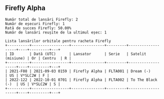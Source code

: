 ## Firefly Alpha

    Număr total de lansări Firefly: 2
    Număr de eșecuri Firefly: 1
    Rată de succes Firefly: 50.00%
    Număr de lansări reușite de la ultimul eșec: 1
    
    Lista lansărilor orbitale pentru racheta Firefly
    +----------+-----------------+---------------+---------+-------------------+----+---------+---+
    | ID       | Dată (UTC)      | Lansator      | Serie   | Satelit (misiune) | Or | Centru  | R |
    +----------+-----------------+---------------+---------+-------------------+----+---------+---+
    | 2021-F08 | 2021-09-03 0159 | Firefly Alpha | FLTA001 | Dream (-)         | US | V*SLC2W | F |
    | 2022-122 | 2022-10-01 0701 | Firefly Alpha | FLTA002 | To The Black (-)  | US | V*SLC2W | S |
    +----------+-----------------+---------------+---------+-------------------+----+---------+---+
    


